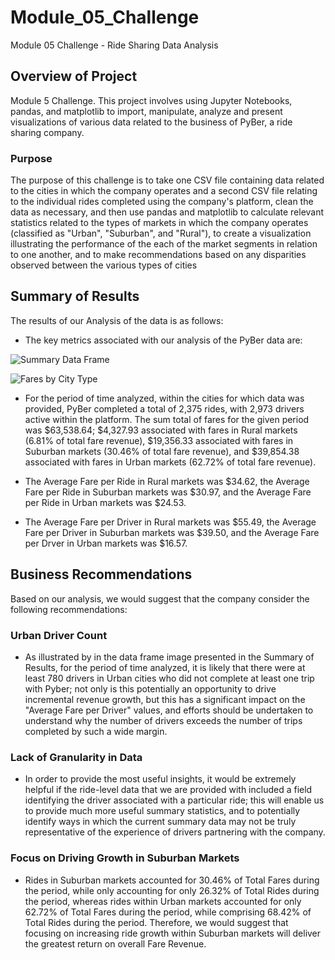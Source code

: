 # Module_05_Challenge
Module 05 Challenge - Ride Sharing Data Analysis

## Overview of Project
Module 5 Challenge. This project involves using Jupyter Notebooks, pandas, and matplotlib to import, manipulate, analyze and present visualizations of various data related to the business of PyBer, a ride sharing company.

### Purpose
The purpose of this challenge is to take one CSV file containing data related to the cities in which the company operates and a second CSV file relating to the individual rides completed using the company's platform, clean the data as necessary, and then use pandas and matplotlib to calculate relevant statistics related to the types of markets in which the company operates (classified as "Urban", "Suburban", and "Rural"), to create a visualization illustrating the performance of the each of the market segments in relation to one another, and to make recommendations based on any disparities observed between the various types of cities

## Summary of Results
The results of our Analysis of the data is as follows:

- The key metrics associated with our analysis of the PyBer data are:
    
![Summary Data Frame](/Images/DataFrame_Image.png)

![Fares by City Type](/Images/PyBer_fare_summary.png)

- For the period of time analyzed, within the cities for which data was provided, PyBer completed a total of 2,375 rides, with 2,973 drivers active within the platform.  The sum total of fares for the given period was $63,538.64; $4,327.93 associated with fares in Rural markets (6.81% of total fare revenue), $19,356.33 associated with fares in Suburban markets (30.46% of total fare revenue), and $39,854.38 associated with fares in Urban markets (62.72% of total fare revenue).

- The Average Fare per Ride in Rural markets was $34.62, the Average Fare per Ride in Suburban markets was $30.97, and the Average Fare per Ride in Urban markets was $24.53.    

- The Average Fare per Driver in Rural markets was $55.49, the Average Fare per Driver in Suburban markets was $39.50, and the Average Fare per Drver in Urban markets was $16.57.

## Business Recommendations
Based on our analysis, we would suggest that the company consider the following recommendations:

### Urban Driver Count

  - As illustrated by in the data frame image presented in the Summary of Results, for the period of time analyzed, it is likely that there were at least 780 drivers in Urban cities who did not complete at least one trip with Pyber; not only is this potentially an opportunity to drive incremental revenue growth, but this has a significant impact on the "Average Fare per Driver" values, and efforts should be undertaken to understand why the number of drivers exceeds the number of trips completed by such a wide margin.

### Lack of Granularity in Data

  - In order to provide the most useful insights, it would be extremely helpful if the ride-level data that we are provided with included a field identifying the driver associated with a particular ride; this will enable us to provide much more useful summary statistics, and to potentially identify ways in which the current summary data may not be truly representative of the experience of drivers partnering with the company.

### Focus on Driving Growth in Suburban Markets

  - Rides in Suburban markets accounted for 30.46% of Total Fares during the period, while only accounting for only 26.32% of Total Rides during the period, whereas rides within Urban markets accounted for only 62.72% of Total Fares during the period, while comprising 68.42% of Total Rides during the period.  Therefore, we would suggest that focusing on increasing ride growth within Suburban markets will deliver the greatest return on overall Fare Revenue. 
